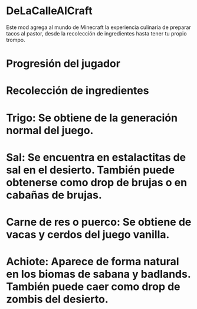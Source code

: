 # DeLaCalleAlCraft

Este mod agrega al mundo de Minecraft la experiencia culinaria de preparar tacos al pastor, desde la recolección de ingredientes hasta tener tu propio trompo.

# Progresión del jugador
# Recolección de ingredientes
# Trigo: Se obtiene de la generación normal del juego.

# Sal: Se encuentra en estalactitas de sal en el desierto. También puede obtenerse como drop de brujas o en cabañas de brujas.

# Carne de res o puerco: Se obtiene de vacas y cerdos del juego vanilla.

# Achiote: Aparece de forma natural en los biomas de sabana y badlands. También puede caer como drop de zombis del desierto.
